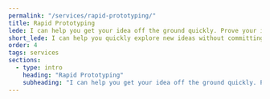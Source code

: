```yaml
---
permalink: "/services/rapid-prototyping/"
title: Rapid Prototyping
lede: I can help you get your idea off the ground quickly. Prove your idea to the world, your shareholders, your audience, or just yourself.
short_lede: I can help you quickly explore new ideas without committing to a full-scale product.
order: 4
tags: services
sections:
  - type: intro
    heading: "Rapid Prototyping"
    subheading: "I can help you get your idea off the ground quickly. Prove your idea to the world, your shareholders, your audience, or just yourself."
---
```

